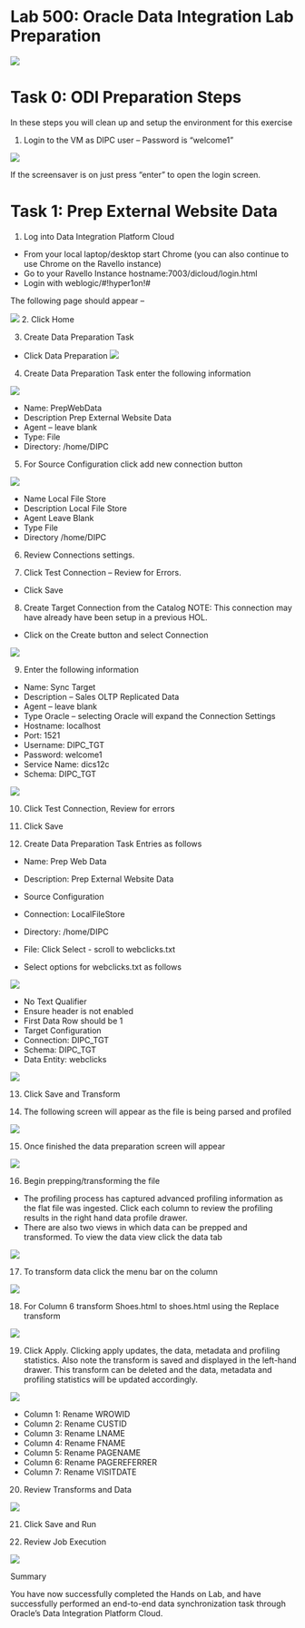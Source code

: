 
# Lab 500: Oracle Data Integration Lab Preparation
![](images/500/image500_0.png)
# Task 0: ODI Preparation Steps 

In these steps you will clean up and setup the environment for this exercise 

1. Login to the VM as DIPC user – Password is “welcome1” 
  
![](images/500/image500_1.png)

If the screensaver is on just press “enter” to open the login screen. 
 
# Task 1: Prep External Website Data  
 
1.	Log into Data Integration Platform Cloud 
- From your local laptop/desktop start Chrome (you can also continue to use Chrome on the Ravello instance) 
- Go to your Ravello Instance hostname:7003/dicloud/login.html 
- Login with weblogic/#!hyper1on!# 

The following page should appear – 
  
![](images/500/image500_2.png)
2.	Click Home 

3.	Create Data Preparation Task 
- Click Data Preparation 
![](images/500/image500_2a.png)
 
4.	Create Data Preparation Task enter the following information 

![](images/500/image500_3a.png)

- Name: PrepWebData 
- Description  Prep External Website Data  
- Agent – leave blank 
- Type: File 
- Directory: /home/DIPC 

5. For Source Configuration click add new connection button

![](images/500/image500_4a.png)

- Name Local File Store
- Description Local File Store
- Agent Leave Blank
- Type File
- Directory /home/DIPC

6.	Review Connections settings. 

7.	Click Test Connection – Review for Errors. 
- Click Save  

8.	Create Target Connection from the Catalog 
NOTE: This connection may have already have been setup in a previous HOL. 
- Click on the Create button and select Connection  

![](images/500/image500_5a.png)

9.	Enter the following information  

- Name: Sync Target 
- Description – Sales OLTP Replicated Data 
- Agent – leave blank 
- Type Oracle – selecting Oracle will expand the Connection Settings 
- Hostname: localhost 
- Port: 1521 
- Username: DIPC_TGT 
- Password: welcome1 
- Service Name: dics12c 
- Schema: DIPC_TGT 

![](images/500/image500_6a.png)

10.	Click Test Connection, Review for errors 

11.	Click Save 

12.	Create Data Preparation Task Entries as follows 
- Name: Prep Web Data 
- Description: Prep External Website Data 
- Source Configuration 
-  Connection: LocalFileStore 
-  Directory: /home/DIPC 
-  File: Click Select - scroll to webclicks.txt 

- Select options for webclicks.txt as follows 

![](images/500/image500_7a.png)

- No Text Qualifier 
- Ensure header is not enabled 
- First Data Row should be 1 
-  Target Configuration 
-  Connection: DIPC_TGT 
-  Schema: DIPC_TGT 
-  Data Entity: webclicks  

![](images/500/image500_8a.png)

13.	Click Save and Transform 

14.	The following screen will appear as the file is being parsed and profiled 

![](images/500/image500_9a.png)

15. Once finished the data preparation screen will appear 

![](images/500/image500_10a.png)

16. Begin prepping/transforming the file 

- The profiling process has captured advanced profiling information as the flat file was ingested.  Click each column to review the profiling results in the right hand data profile drawer. 
- There are also two views in which data can be prepped and transformed. To view the data view click the data tab 

![](images/500/image500_11a.png)

17. To transform data click the menu bar on the column 

![](images/500/image500_12a.png)

18. For Column 6 transform Shoes.html to shoes.html using the Replace transform 

![](images/500/image500_13a.png)

19. Click Apply.  Clicking apply updates, the data, metadata and profiling statistics.  Also note the transform is saved and displayed in the left-hand drawer.  This transform can be deleted and the data, metadata and profiling statistics will be updated accordingly. 

![](images/500/image500_14b.png)
- Column 1: Rename WROWID 
- Column 2: Rename CUSTID 
- Column 3: Rename LNAME 
- Column 4: Rename FNAME 
- Column 5: Rename PAGENAME 
- Column 6: Rename PAGEREFERRER 
- Column 7: Rename VISITDATE 

20. Review Transforms and Data

![](images/500/image500_15b.png)

21. Click Save and Run 

22. Review Job Execution 
 
![](images/500/image500_16a.png)

Summary 
 
You have now successfully completed the Hands on Lab, and have successfully performed an end-to-end data synchronization task through Oracle’s Data Integration Platform Cloud. 
